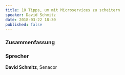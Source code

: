 ```yaml
---
title: 10 Tipps, um mit Microservices zu scheitern
speaker: David Schmitz
date: 2018-03-22 18:30
published: false
---
```


### Zusammenfassung



### Sprecher

__David Schmitz__, Senacor

